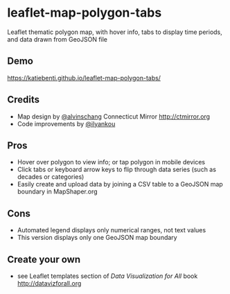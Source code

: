 # leaflet-map-polygon-tabs
Leaflet thematic polygon map, with hover info, tabs to display time periods, and data drawn from GeoJSON file

## Demo
https://katiebenti.github.io/leaflet-map-polygon-tabs/

## Credits
- Map design by [@alvinschang](https://github.com/alvinschang) Connecticut Mirror http://ctmirror.org
- Code improvements by [@ilyankou](https://github.com/ilyankou)

## Pros
- Hover over polygon to view info; or tap polygon in mobile devices
- Click tabs or keyboard arrow keys to flip through data series (such as decades or categories)
- Easily create and upload data by joining a CSV table to a GeoJSON map boundary in MapShaper.org

## Cons
- Automated legend displays only numerical ranges, not text values
- This version displays only one GeoJSON map boundary

## Create your own
- see Leaflet templates section of *Data Visualization for All* book http://datavizforall.org
